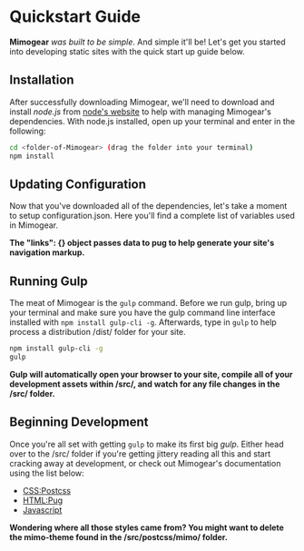 # Quickstart Guide

**Mimogear** _was built to be simple_. And simple it'll be! Let's get you started into developing static sites with the quick start up guide below.

## Installation

After successfully downloading Mimogear, we'll need to download and install _node.js_ from [node's website](https://nodejs.org/en/) to help with managing Mimogear's dependencies. With node.js installed, open up your terminal and enter in the following:

```sh
cd <folder-of-Mimogear> (drag the folder into your terminal)
npm install
```

## Updating Configuration

Now that you've downloaded all of the dependencies, let's take a moment to setup configuration.json. Here you'll find a complete list of variables used in Mimogear.

**The "links": {} object passes data to pug to help generate your site's navigation markup.**

## Running Gulp

The meat of Mimogear is the `gulp` command. Before we run gulp, bring up your terminal and make sure you have the gulp command line interface installed with `npm install gulp-cli -g`. Afterwards, type in `gulp` to help process a distribution /dist/ folder for your site.

```sh
npm install gulp-cli -g
gulp
```

**Gulp will automatically open your browser to your site, compile all of your development assets within /src/, and watch for any file changes in the /src/ folder.**

## Beginning Development

Once you're all set with getting `gulp` to make its first big _gulp_. Either head over to the /src/ folder if you're getting jittery reading all this and start cracking away at development, or check out Mimogear's documentation using the list below:

* [CSS:Postcss](https://github.com/mimoduo/mimogear/tree/master/docs/postcss)
* [HTML:Pug](https://github.com/mimoduo/mimogear/tree/master/docs/pug)
* [Javascript](https://github.com/mimoduo/mimogear/tree/master/docs/javascript)

**Wondering where all those styles came from? You might want to delete the mimo-theme found in the /src/postcss/mimo/ folder.**
